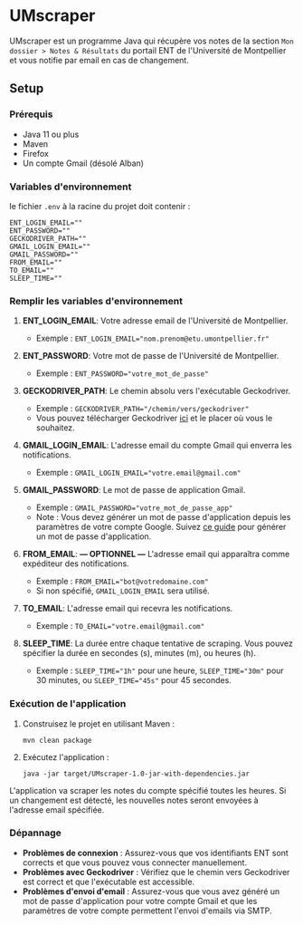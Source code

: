 # UMscraper

UMscraper est un programme Java qui récupère vos notes de la section `Mon dossier > Notes & Résultats` du portail ENT de l'Université de Montpellier et vous notifie par email en cas de changement.

## Setup

### Prérequis

-   Java 11 ou plus
-   Maven
-   Firefox
-   Un compte Gmail (désolé Alban)

### Variables d'environnement

le fichier `.env` à la racine du projet doit contenir :

```
ENT_LOGIN_EMAIL=""
ENT_PASSWORD=""
GECKODRIVER_PATH=""
GMAIL_LOGIN_EMAIL=""
GMAIL_PASSWORD=""
FROM_EMAIL=""
TO_EMAIL=""
SLEEP_TIME=""
```

### Remplir les variables d'environnement

1. **ENT_LOGIN_EMAIL**: Votre adresse email de l'Université de Montpellier.

    - Exemple : `ENT_LOGIN_EMAIL="nom.prenom@etu.umontpellier.fr"`

2. **ENT_PASSWORD**: Votre mot de passe de l'Université de Montpellier.

    - Exemple : `ENT_PASSWORD="votre_mot_de_passe"`

3. **GECKODRIVER_PATH**: Le chemin absolu vers l'exécutable Geckodriver.

    - Exemple : `GECKODRIVER_PATH="/chemin/vers/geckodriver"`
    - Vous pouvez télécharger Geckodriver [ici](https://github.com/mozilla/geckodriver/releases/) et le placer où vous le souhaitez.

4. **GMAIL_LOGIN_EMAIL**: L'adresse email du compte Gmail qui enverra les notifications.

    - Exemple : `GMAIL_LOGIN_EMAIL="votre.email@gmail.com"`

5. **GMAIL_PASSWORD**: Le mot de passe de application Gmail.

    - Exemple : `GMAIL_PASSWORD="votre_mot_de_passe_app"`
    - Note : Vous devez générer un mot de passe d'application depuis les paramètres de votre compte Google. Suivez [ce guide](https://support.google.com/accounts/answer/185833?hl=fr) pour générer un mot de passe d'application.

6. **FROM_EMAIL**: **— OPTIONNEL —** L'adresse email qui apparaîtra comme expéditeur des notifications.

    - Exemple : `FROM_EMAIL="bot@votredomaine.com"`
    - Si non spécifié, `GMAIL_LOGIN_EMAIL` sera utilisé.

7. **TO_EMAIL**: L'adresse email qui recevra les notifications.

    - Exemple : `TO_EMAIL="votre.email@gmail.com"`

8. **SLEEP_TIME**: La durée entre chaque tentative de scraping. Vous pouvez spécifier la durée en secondes (s), minutes (m), ou heures (h).

    - Exemple : `SLEEP_TIME="1h"` pour une heure, `SLEEP_TIME="30m"` pour 30 minutes, ou `SLEEP_TIME="45s"` pour 45 secondes.

### Exécution de l'application

1. Construisez le projet en utilisant Maven :

    ```
    mvn clean package
    ```

2. Exécutez l'application :
    ```
    java -jar target/UMscraper-1.0-jar-with-dependencies.jar
    ```

L'application va scraper les notes du compte spécifié toutes les heures. Si un changement est détecté, les nouvelles notes seront envoyées à l'adresse email spécifiée.

### Dépannage

-   **Problèmes de connexion** : Assurez-vous que vos identifiants ENT sont corrects et que vous pouvez vous connecter manuellement.
-   **Problèmes avec Geckodriver** : Vérifiez que le chemin vers Geckodriver est correct et que l'exécutable est accessible.
-   **Problèmes d'envoi d'email** : Assurez-vous que vous avez généré un mot de passe d'application pour votre compte Gmail et que les paramètres de votre compte permettent l'envoi d'emails via SMTP.
